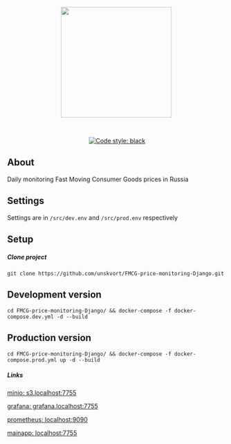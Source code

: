 <p align="center">
  <img src="https://cdn-icons-png.flaticon.com/512/6992/6992724.png" alt"" width=256>
</p>

<p align="center">
  <a href="https://www.python.org/downloads/release/python-3110/"><img src="https://img.shields.io/badge/python-3.11-blue" alt=""></a>
  <a href="https://pypi.org/project/Django/4.1.2/"><img src="https://img.shields.io/badge/django-4.1.2-green" alt=""></a>
  <a href="https://github.com/unskvort/FMCG-price-monitoring-Django"><img src="https://img.shields.io/badge/version-0.1.2-lightgrey" alt=""></a>
</p>

<p align="center">
<a href="https://github.com/unskvort/FMCG-price-monitoring-Django/actions/workflows/acusCI.yml"><img src="https://github.com/unskvort/FMCG-price-monitoring-Django/actions/workflows/acusCI.yml/badge.svg" alt=""></a>
<a href="https://github.com/psf/black"><img alt="Code style: black" src="https://img.shields.io/badge/code%20style-black-000000.svg"></a>
</p>

## About
Daily monitoring Fast Moving Consumer Goods prices in Russia

## Settings
Settings are in `/src/dev.env` and `/src/prod.env` respectively

## Setup

##### Clone project
```
git clone https://github.com/unskvort/FMCG-price-monitoring-Django.git
```
## Development version
```
cd FMCG-price-monitoring-Django/ && docker-compose -f docker-compose.dev.yml -d --build
```
## Production version
```
cd FMCG-price-monitoring-Django/ && docker-compose -f docker-compose.prod.yml up -d --build
```

##### Links
[minio: s3.localhost:7755](http://s3.localhost:7755)

[grafana: grafana.localhost:7755](http://grafana.localhost:7755)

[prometheus: localhost:9090](http://localhost:9090)

[mainapp: localhost:7755](http://localhost:7755)